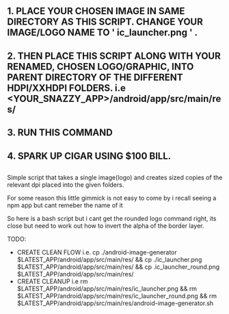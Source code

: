 ##
## 1. PLACE YOUR CHOSEN IMAGE IN SAME DIRECTORY AS THIS SCRIPT. CHANGE YOUR IMAGE/LOGO NAME TO ' ic_launcher.png ' .
## 2. THEN PLACE THIS SCRIPT ALONG WITH YOUR RENAMED, CHOSEN LOGO/GRAPHIC, INTO PARENT DIRECTORY OF THE DIFFERENT HDPI/XXHDPI FOLDERS. i.e <YOUR_SNAZZY_APP>/android/app/src/main/res/
## 3. RUN THIS COMMAND
## 4. SPARK UP CIGAR USING $100 BILL.
##
##



Simple script that takes a single image(logo) and creates sized copies of the relevant dpi placed into the given folders.

For some reason this little gimmick is not easy to come by i recall seeing a npm app but cant remeber the name of it

So here is a bash script but i cant get the rounded logo command right, its close but need to work out how to invert the alpha of the border layer.


TODO:

  - CREATE CLEAN FLOW i.e. cp ./android-image-generator $LATEST_APP/android/app/src/main/res/ && cp ./ic_launcher.png $LATEST_APP/android/app/src/main/res/ && cp .ic_launcher_round.png $LATEST_APP/android/app/src/main/res/
  - CREATE CLEANUP i.e rm $LATEST_APP/android/app/src/main/res/ic_launcher.png && rm $LATEST_APP/android/app/src/main/res/ic_launcher_round.png && rm $LATEST_APP/android/app/src/main/res/android-image-generator.sh
